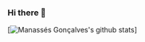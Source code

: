### Hi there 👋

[![Manassés Gonçalves's github stats](https://github-readme-stats.vercel.app/api?username=ManassesGoncalves&theme=highcontrast)]
